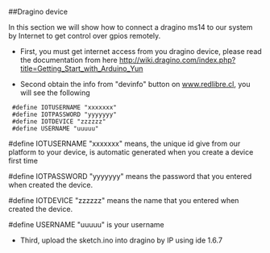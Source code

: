 ##Dragino device

In this section we will show how to connect a dragino ms14 to our system by Internet to get control over gpios remotely.

- First, you must get internet access from you dragino device, please read the documentation from here http://wiki.dragino.com/index.php?title=Getting_Start_with_Arduino_Yun

- Second obtain the info from "devinfo" button on www.redlibre.cl, you will see the following
```
 #define IOTUSERNAME "xxxxxxx"
 #define IOTPASSWORD "yyyyyyy"
 #define IOTDEVICE "zzzzzz"
 #define USERNAME "uuuuu"
```

\#define IOTUSERNAME "xxxxxxx" means, the unique id give from our platform to your device, is automatic generated when you create a device first time

\#define IOTPASSWORD "yyyyyyy" means the password that you entered when created the device.

\#define IOTDEVICE "zzzzzz" means the name that you entered when created the device.

\#define USERNAME "uuuuu" is your username





- Third, upload the sketch.ino into dragino by IP using ide 1.6.7

